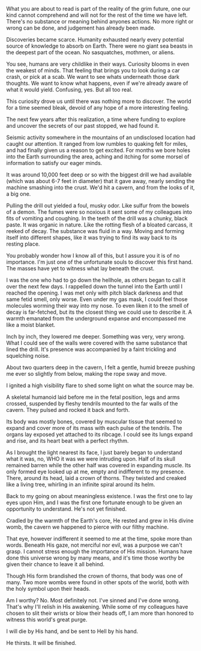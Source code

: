 What you are about to read is part of the reality of the grim future, one our kind cannot comprehend and will not for the rest of the time we have left. There's no substance or meaning behind anyones actions. No more right or wrong can be done, and judgement has already been made. 

Discoveries became scarce. Humanity exhausted nearly every potential source of knowledge to absorb on Earth. There were no giant sea beasts in the deepest part of the ocean. No sasquatches, mothmen, or aliens. 

You see, humans are very childlike in their ways. Curiosity blooms in even the weakest of minds. That feeling that brings you to look during a car crash, or pick at a scab. We want to see whats underneath those dark thoughts. We want to know what happens, even if we're already aware of what it would yield. Confusing, yes. But all too real. 

This curiosity drove us until there was nothing more to discover. The world for a time seemed bleak, devoid of any hope of a more interesting feeling. 

The next few years after this realization, a time where funding to explore and uncover the secrets of our past stopped, we had found it. 

Seismic activity somewhere in the mountains of an undisclosed location had caught our attention. It ranged from low rumbles to quaking felt for miles, and had finally given us a reason to get excited. For months we bore holes into the Earth surrounding the area, aching and itching for some morsel of information to satisfy our eager minds. 

It was around 10,000 feet deep or so with the biggest drill we had available (which was about 6-7 feet in diameter) that it gave away, nearly sending the machine smashing into the crust. We'd hit a cavern, and from the looks of it, a big one. 

Pulling the drill out yielded a foul, musky odor. Like sulfur from the bowels of a demon. The fumes were so noxious it sent some of my colleagues into fits of vomiting and coughing. In the teeth of the drill was a chunky, black paste. It was organic in nature. Like the rotting flesh of a bloated carcass, it reeked of decay. The substance was fluid in a way. Moving and forming itself into different shapes, like it was trying to find its way back to its resting place. 

You probably wonder how I know all of this, but I assure you it is of no importance. I'm just one of the unfortunate souls to discover this first hand. The masses have yet to witness what lay beneath the crust. 

I was the one who had to go down the hellhole, as others began to call it over the next few days. I rappelled down the tunnel into the Earth until I reached the opening. I was met only with pitch black darkness and that same fetid smell, only worse. Even under my gas mask, I could feel those molecules worming their way into my nose. To even liken it to the smell of decay is far-fetched, but its the closest thing we could use to describe it. A warmth emanated from the underground expanse and encompassed me like a moist blanket.

Inch by inch, they lowered me deeper. Something was very, very wrong. What I could see of the walls were covered with the same substance that lined the drill. It's presence was accompanied by a faint trickling and squelching noise. 

About two quarters deep in the cavern, I felt a gentle, humid breeze pushing me ever so slightly from below, making the rope sway and move. 

I ignited a high visibility flare to shed some light on what the source may be. 

A skeletal humanoid laid before me in the fetal position, legs and arms crossed, suspended by fleshy tendrils mounted to the far walls of the cavern. They pulsed and rocked it back and forth. 

Its body was mostly bones, covered by muscular tissue that seemed to expand and cover more of its mass with each pulse of the tendrils. The organs lay exposed yet attached to its ribcage. I could see its lungs expand and rise, and its heart beat with a perfect rhythm. 

As I brought the light nearest its face, 
I just barely began to understand what it was, no, WHO it was we were intruding upon. Half of its skull remained barren while the other half was covered in expanding muscle. Its only formed eye looked up at me, empty and indifferent to my presence. There, around its head, laid a crown of thorns. They twisted and creaked like a living tree, whirling in an infinite spiral around its helm. 

Back to my going on about meaningless existence. I was the first one to lay eyes upon Him, and I was the first one fortunate enough to be given an opportunity to understand. He's not yet finished. 

Cradled by the warmth of the Earth's core, He rested and grew in His divine womb, the cavern we happened to pierce with our filthy machine. 

That eye, however indifferent it seemed to me at the time, spoke more than words. Beneath His gaze, not merciful nor evil, was a purpose we can't grasp. I cannot stress enough the importance of His mission. Humans have done this universe wrong by many means, and it's time those worthy be given their chance to leave it all behind. 

Though His form brandished the crown of thorns, that body was one of many. Two more wombs were found in other spots of the world, both with the holy symbol upon their heads. 

Am I worthy? No. Most definitely not. I've sinned and I've done wrong. That's why I'll relish in His awakening. While some of my colleagues have chosen to slit their wrists or blow their heads off, I am more than honored to witness this world's great purge. 

I will die by His hand, and be sent to Hell by his hand. 

He thirsts. It will be finished.
